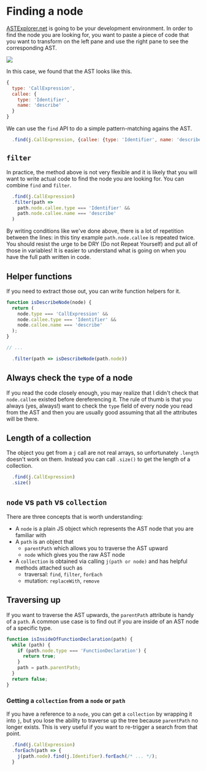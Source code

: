 # Finding a node

[ASTExplorer.net](http://astexplorer.net/) is going to be your development environment. In order to find the node you are looking for, you want to paste a piece of code that you want to transform on the left pane and use the right pane to see the corresponding AST.

![](https://cloud.githubusercontent.com/assets/197597/18621255/4fb77214-7dd5-11e6-8eeb-9e876b921b5e.gif)

In this case, we found that the AST looks like this.

```js
{
  type: 'CallExpression',
  callee: {
    type: 'Identifier',
    name: 'describe'
  }
}
```

We can use the `find` API to do a simple pattern-matching agains the AST.

```js
  .find(j.CallExpression, {callee: {type: 'Identifier', name: 'describe'}})
```

## `filter`

In practice, the method above is not very flexible and it is likely that you will want to write actual code to find the node you are looking for. You can combine `find` and `filter`.

```js
  .find(j.CallExpression)
  .filter(path =>
    path.node.callee.type === 'Identifier' &&
    path.node.callee.name === 'describe'
  )
```

By writing conditions like we've done above, there is a lot of repetition between the lines: in this tiny example `path.node.callee` is repeated twice. You should resist the urge to be DRY (Do not Repeat Yourself) and put all of those in variables! It is easier to understand what is going on when you have the full path written in code.

## Helper functions

If you need to extract those out, you can write function helpers for it.

```js
function isDescribeNode(node) {
  return (
    node.type === 'CallExpression' &&
    node.callee.type === 'Identifier' &&
    node.callee.name === 'describe'
  );
}

// ...

  .filter(path => isDescribeNode(path.node))
```

## Always check the `type` of a node

If you read the code closely enough, you may realize that I didn't check that `node.callee` existed before dereferencing it. The rule of thumb is that you always (yes, always!) want to check the `type` field of every node you read from the AST and then you are usually good assuming that all the attributes will be there.

## Length of a collection

The object you get from a `j` call are not real arrays, so unfortunately `.length` doesn't work on them. Instead you can call `.size()` to get the length of a collection.

```js
  .find(j.CallExpression)
  .size()
```

## `node` vs `path` vs `collection`

There are three concepts that is worth understanding:

- A `node` is a plain JS object which represents the AST node that you are familiar with
- A `path` is an object that
  - `parentPath` which allows you to traverse the AST upward
  - `node` which gives you the raw AST node
- A `collection` is obtained via calling `j(path or node)` and has helpful methods attached such as
  - traversal: `find`, `filter`, `forEach`
  - mutation: `replaceWith`, `remove`


## Traversing up

If you want to traverse the AST upwards, the `parentPath` attribute is handy of a `path`. A common use case is to find out if you are inside of an AST node of a specific type.

```js
function isInsideOfFunctionDeclaration(path) {
  while (path) {
    if (path.node.type === 'FunctionDeclaration') {
      return true;
    }
    path = path.parentPath;
  }
  return false;
}
```

### Getting a `collection` from a `node` or `path`

If you have a reference to a `node`, you can get a `collection` by wrapping it into `j`, but you lose the ability to traverse up the tree because `parentPath` no longer exists. This is very useful if you want to re-trigger a search from that point.

```js
  .find(j.CallExpression)
  .forEach(path => {
    j(path.node).find(j.Identifier).forEach(/* ... */);
  }
```
